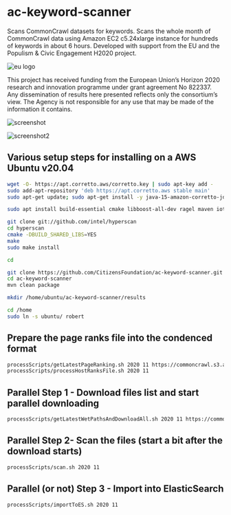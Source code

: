 # ac-keyword-scanner
Scans CommonCrawl datasets for keywords. Scans the whole month of CommonCrawl data using Amazon EC2 c5.24xlarge instance for hundreds of keywords in about 6 hours. Developed with support from the EU and the Populism &amp; Civic Engagement H2020 project.


![eu logo](https://demos-h2020.eu/img/EU_logo.jpg)

This project has received funding from the European Union’s Horizon 2020 research and innovation programme under grant agreement No 822337. Any dissemination of results here presented reflects only the consortium’s view. The Agency is not responsible for any use that may be made of the information it contains.

![screenshot](https://yrpri-direct-asset.s3.amazonaws.com/Screenshot+from+2020-12-13+23-36-41.png)

![screenshot2](https://yrpri-direct-asset.s3.amazonaws.com/Screenshot+from+2020-12-14+00-10-55.png)

## Various setup steps for installing on a AWS Ubuntu v20.04
```bash
wget -O- https://apt.corretto.aws/corretto.key | sudo apt-key add - 
sudo add-apt-repository 'deb https://apt.corretto.aws stable main'
sudo apt-get update; sudo apt-get install -y java-15-amazon-corretto-jdk

sudo apt install build-essential cmake libboost-all-dev ragel maven iotop

git clone git://github.com/intel/hyperscan
cd hyperscan
cmake -DBUILD_SHARED_LIBS=YES
make 
sudo make install

cd

git clone https://github.com/CitizensFoundation/ac-keyword-scanner.git
cd ac-keyword-scanner
mvn clean package

mkdir /home/ubuntu/ac-keyword-scanner/results

cd /home
sudo ln -s ubuntu/ robert
```

## Prepare the page ranks file into the condenced format
```bash
processScripts/getLatestPageRanking.sh 2020 11 https://commoncrawl.s3.amazonaws.com/projects/hyperlinkgraph/cc-main-2020-jul-aug-sep/host/cc-main-2020-jul-aug-sep-host-ranks.txt.gz
processScripts/processHostRanksFile.sh 2020 11
```

## Parallel Step 1 - Download files list and start parallel downloading
```bash
processScripts/getLatestWetPathsAndDownloadAll.sh 2020 11 https://commoncrawl.s3.amazonaws.com/crawl-data/CC-MAIN-2020-50/wet.paths.gz 72000
```

## Parallel Step 2- Scan the files (start a bit after the download starts)
```bash
processScripts/scan.sh 2020 11
```

## Parallel (or not) Step 3 - Import into ElasticSearch
```bash
processScripts/importToES.sh 2020 11
```

